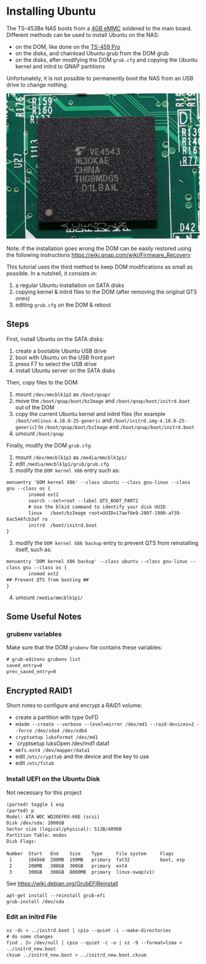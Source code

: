 # Installing Ubuntu

The TS-453Be NAS boots from a [4GB eMMC](https://www.techpowerup.com/review/qnap-ts453b/4.html) soldered to the main board. Different methods can be used to install Ubuntu on the NAS:
- on the DOM, like done on the [TS-459 Pro](https://jorgbosman.nl/QNAP_TS-459_Pro_with_Ubuntu)
- on the disks, and chainload Ubuntu grub from the DOM grub
- on the disks, after modifying the DOM `grub.cfg` and copying the Ubuntu kernel and initrd to QNAP partitions

Unfortunately, it is not possible to permanently boot the NAS from an USB drive to change nothing.

![QNAP DOM](doc/images/in_thgbmdg5_ve4543.jpg)

Note: if the installation goes wrong the DOM can be easily restored using the following instructions https://wiki.qnap.com/wiki/Firmware_Recovery

This tutorial uses the third method to keep DOM modifications as small as possible. In a nutshell, it consists in:
1. a regular Ubuntu installation on SATA disks
2. copying kernel & initrd files to the DOM (after removing the original QTS ones)
3. editing `grub.cfg` on the DOM & reboot


## Steps

First, install Ubuntu on the SATA disks:
1. create a bootable Ubuntu USB drive
2. boot with Ubuntu on the USB front port
3. press F7 to select the USB drive
4. install Ubuntu server on the SATA disks

Then, copy files to the DOM:
1. mount `/dev/mmcblk1p2` as `/boot/qnap/`
2. move the `/boot/qnap/boot/bzImage` and `/boot/qnap/boot/initrd.boot` out of the DOM
3. copy the current Ubuntu kernel and initrd files (for example `/boot/vmlinuz-4.18.0-25-generic` and `/boot/initrd.img-4.18.0-25-generic`) to `/boot/qnap/boot/bzImage` and `/boot/qnap/boot/initrd.boot`
4. umount `/boot/qnap`

Finally, modify the DOM `grub.cfg`:
1. mount `/dev/mmcblk1p1` as `/media/mmcblk1p1/`
2. edit `/media/mmcblk1p1/grub/grub.cfg`
3. modify the `DOM kernel X86` entry such as:
```
menuentry 'DOM kernel X86' --class ubuntu --class gnu-linux --class gnu --class os {
        insmod ext2
        search --set=root --label QTS_BOOT_PART2
        # Use the blkid command to identify your disk UUID
        linux   /boot/bzImage root=UUID=17aef8e9-2807-1980-af39-6ac544fcb3af ro
        initrd  /boot/initrd.boot
}
```
3. modify the `DOM kernel X86 backup` entry to prevent QTS from reinstalling itself, such as:
```
menuentry 'DOM kernel X86 backup' --class ubuntu --class gnu-linux --class gnu --class os {
        insmod ext2
## Prevent QTS from booting ##
}
```
4. umount `/media/mmcblk1p1/`


## Some Useful Notes

### grubenv variables

Make sure that the DOM `grubenv` file contains these variables:
```
# grub-editenv grubenv list
saved_entry=0
prev_saved_entry=0
```

## Encrypted RAID1

Short notes to configure and encrypt a RAID1 volume:
- create a partition with type 0xFD
- `mdadm --create --verbose --level=mirror /dev/md1 --raid-devices=2 --force /dev/sda4 /dev/sdb4`
- `cryptsetup luksFormat /dev/md1`
- `cryptsetup luksOpen /dev/md1 data1 
- `mkfs.ext4 /dev/mapper/data1` 
- edit `/etc/crypttab` and the device and the key to use
- edit `/etc/fstab`

### Install UEFI on the Ubuntu Disk

Not necessary for this project

```
(parted) toggle 1 esp
(parted) p                                                                
Model: ATA WDC WD20EFRX-68E (scsi)
Disk /dev/sda: 2000GB
Sector size (logical/physical): 512B/4096B
Partition Table: msdos
Disk Flags: 

Number  Start   End    Size    Type     File system     Flags
 1      1049kB  200MB  199MB   primary  fat32           boot, esp
 2      200MB   300GB  300GB   primary  ext4
 3      300GB   308GB  8000MB  primary  linux-swap(v1)
```

See https://wiki.debian.org/GrubEFIReinstall
```
apt-get install --reinstall grub-efi
grub-install /dev/sda
```

### Edit an initrd File

```
xz -dc < ../initrd.boot | cpio --quiet -i --make-directories
# do some changes
find . 2> /dev/null | cpio --quiet -c -o | xz -9 --format=lzma > ../initrd_new.boot
cksum ../initrd_new.boot > ../initrd_new.boot.cksum
```
